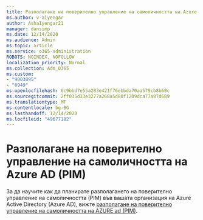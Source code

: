 ```yaml
---
title: Разполагане на поверително управление на самоличността на Azure AD (PIM)
ms.author: v-aiyengar
author: AshaIyengar21
manager: dansimp
ms.date: 12/14/2020
ms.audience: Admin
ms.topic: article
ms.service: o365-administration
ROBOTS: NOINDEX, NOFOLLOW
localization_priority: Normal
ms.collection: Adm_O365
ms.custom:
- "9003895"
- "6949"
ms.openlocfilehash: 6c9bbd7e55a283e421f76ebbda70aa579cb8b60c
ms.sourcegitcommit: 2ff035d33e3277a268a5d88f1209dca77a87d689
ms.translationtype: MT
ms.contentlocale: bg-BG
ms.lasthandoff: 12/14/2020
ms.locfileid: "49677182"
---
```

# <a name="deploy-azure-ad-privileged-identity-management-pim"></a>Разполагане на поверително управление на самоличността на Azure AD (PIM)

За да научите как да планирате разполагането на поверително управление на самоличността (PIM) във вашата организация на Azure Active Directory (Azure AD), вижте [разполагане на поверително управление на самоличността на AZURE ad (PIM)](https://go.microsoft.com/fwlink/?linkid=2132095).